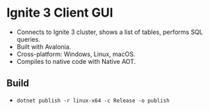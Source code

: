 # Ignite 3 Client GUI

* Connects to Ignite 3 cluster, shows a list of tables, performs SQL queries.
* Built with Avalonia.
* Cross-platform: Windows, Linux, macOS.
* Compiles to native code with Native AOT.

## Build

* `dotnet publish -r linux-x64 -c Release -o publish`
